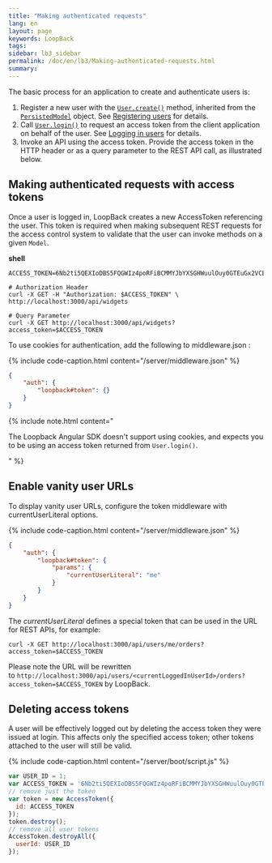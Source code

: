 ```yaml
---
title: "Making authenticated requests"
lang: en
layout: page
keywords: LoopBack
tags:
sidebar: lb3_sidebar
permalink: /doc/en/lb3/Making-authenticated-requests.html
summary:
---
```


The basic process for an application to create and authenticate users is:

1.  Register a new user with the [`User.create()`](http://apidocs.loopback.io/loopback/#persistedmodel-create) method,
    inherited from the [`PersistedModel`](https://apidocs.loopback.io/loopback/#persistedmodel) object.
    See [Registering users](Registering-users.html) for details.
2.  Call [`User.login()`](https://apidocs.loopback.io/loopback/#user-login) to request an access token from the client application on behalf of the user.
    See [Logging in users](Logging-in-users.html) for details.
3.  Invoke an API using the access token. Provide the access token in the HTTP header or as a query parameter to the REST API call, as illustrated below.

## Making authenticated requests with access tokens

Once a user is logged in, LoopBack creates a new AccessToken referencing the user.
This token is required when making subsequent REST requests for the access control system to validate that the user can invoke methods on a given `Model`.

**shell**

```
ACCESS_TOKEN=6Nb2ti5QEXIoDBS5FQGWIz4poRFiBCMMYJbYXSGHWuulOuy0GTEuGx2VCEVvbpBK

# Authorization Header
curl -X GET -H "Authorization: $ACCESS_TOKEN" \
http://localhost:3000/api/widgets

# Query Parameter
curl -X GET http://localhost:3000/api/widgets?access_token=$ACCESS_TOKEN
```

To use cookies for authentication, add the following to middleware.json :

{% include code-caption.html content="/server/middleware.json" %}
```json
{
    "auth": {
        "loopback#token": {}
    }
}
```

{% include note.html content="

The Loopback Angular SDK doesn't support using cookies, and expects you to be using an access token returned from `User.login()`.

" %}

## Enable vanity user URLs

To display vanity user URLs, configure the token middleware with currentUserLiteral options. 

{% include code-caption.html content="/server/middleware.json" %}
```json
{
    "auth": {
        "loopback#token": {
            "params": {
                "currentUserLiteral": "me"
            }
        }
    }
}
```

The _currentUserLiteral_ defines a special token that can be used in the URL for REST APIs, for example:

`curl -X GET http://localhost:3000/api/users/me/orders?access_token=$ACCESS_TOKEN`

Please note the URL will be rewritten to `http://localhost:3000/api/users/<currentLoggedInUserId>/orders?access_token=$ACCESS_TOKEN` by LoopBack.

## Deleting access tokens

A user will be effectively logged out by deleting the access token they were issued at login.
This affects only the specified access token; other tokens attached to the user will still be valid.

{% include code-caption.html content="/server/boot/script.js" %}
```javascript
var USER_ID = 1;
var ACCESS_TOKEN = '6Nb2ti5QEXIoDBS5FQGWIz4poRFiBCMMYJbYXSGHWuulOuy0GTEuGx2VCEVvbpBK';
// remove just the token
var token = new AccessToken({
  id: ACCESS_TOKEN
});
token.destroy();
// remove all user tokens
AccessToken.destroyAll({
  userId: USER_ID
});
```
